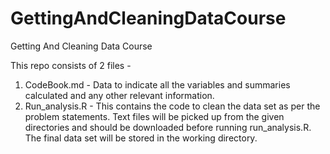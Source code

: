 # GettingAndCleaningDataCourse
Getting And Cleaning Data Course

This repo consists of 2 files - 
1. CodeBook.md - Data to indicate all the variables and summaries calculated and any other relevant information.
2. Run_analysis.R - This contains the code to clean the data set as per the problem statements. Text files will be picked up from the given directories and should be downloaded before running run_analysis.R. The final data set will be stored in the working directory.
